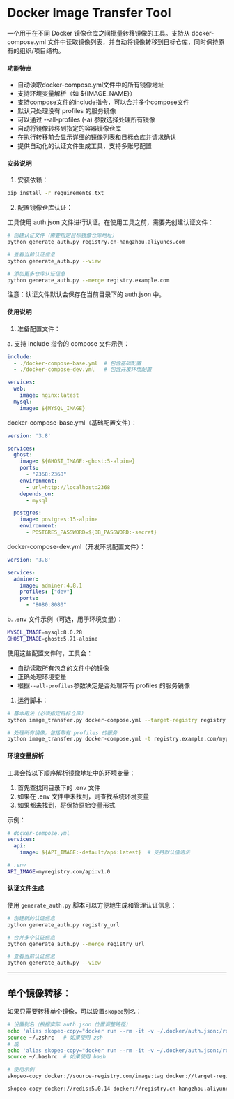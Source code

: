 # Docker Image Transfer Tool

一个用于在不同 Docker 镜像仓库之间批量转移镜像的工具。支持从 docker-compose.yml 文件中读取镜像列表，并自动将镜像转移到目标仓库，同时保持原有的组织/项目结构。

#### 功能特点

- 自动读取docker-compose.yml文件中的所有镜像地址
- 支持环境变量解析（如 ${IMAGE_NAME}）
- 支持compose文件的include指令，可以合并多个compose文件
- 默认只处理没有 profiles 的服务镜像
- 可以通过 --all-profiles (-a) 参数选择处理所有镜像
- 自动将镜像转移到指定的容器镜像仓库
- 在执行转移前会显示详细的镜像列表和目标仓库并请求确认
- 提供自动化的认证文件生成工具，支持多账号配置

#### 安装说明

1. 安装依赖：
```bash
pip install -r requirements.txt
```

2. 配置镜像仓库认证：

工具使用 auth.json 文件进行认证。在使用工具之前，需要先创建认证文件：

```bash
# 创建认证文件（需要指定目标镜像仓库地址）
python generate_auth.py registry.cn-hangzhou.aliyuncs.com

# 查看当前认证信息
python generate_auth.py --view

# 添加更多仓库认证信息
python generate_auth.py --merge registry.example.com
```

注意：认证文件默认会保存在当前目录下的 auth.json 中。

#### 使用说明

1. 准备配置文件：

a. 支持 include 指令的 compose 文件示例：

```yaml
include:
  - ./docker-compose-base.yml  # 包含基础配置
  - ./docker-compose-dev.yml   # 包含开发环境配置

services:
  web:
    image: nginx:latest
  mysql:
    image: ${MYSQL_IMAGE}
```

docker-compose-base.yml（基础配置文件）：
```yaml
version: '3.8'

services:
  ghost:
    image: ${GHOST_IMAGE:-ghost:5-alpine}
    ports:
      - "2368:2368"
    environment:
      - url=http://localhost:2368
    depends_on:
      - mysql

  postgres:
    image: postgres:15-alpine
    environment:
      - POSTGRES_PASSWORD=${DB_PASSWORD:-secret}
```

docker-compose-dev.yml（开发环境配置文件）：
```yaml
version: '3.8'

services:
  adminer:
    image: adminer:4.8.1
    profiles: ["dev"]
    ports:
      - "8080:8080"
```

b. .env 文件示例（可选，用于环境变量）：
```bash
MYSQL_IMAGE=mysql:8.0.28
GHOST_IMAGE=ghost:5.71-alpine
```

使用这些配置文件时，工具会：
- 自动读取所有包含的文件中的镜像
- 正确处理环境变量
- 根据`--all-profiles`参数决定是否处理带有 profiles 的服务镜像

1. 运行脚本：
```bash
# 基本用法（必须指定目标仓库）
python image_transfer.py docker-compose.yml --target-registry registry.example.com/myproject

# 处理所有镜像，包括带有 profiles 的服务
python image_transfer.py docker-compose.yml -t registry.example.com/myproject -a
```

#### 环境变量解析

工具会按以下顺序解析镜像地址中的环境变量：
1. 首先查找同目录下的 .env 文件
2. 如果在 .env 文件中未找到，则查找系统环境变量
3. 如果都未找到，将保持原始变量形式

示例：
```yaml
# docker-compose.yml
services:
  api:
    image: ${API_IMAGE:-default/api:latest}  # 支持默认值语法
```

```bash
# .env
API_IMAGE=myregistry.com/api:v1.0
```

#### 认证文件生成

使用 `generate_auth.py` 脚本可以方便地生成和管理认证信息：

```bash
# 创建新的认证信息
python generate_auth.py registry_url

# 合并多个认证信息
python generate_auth.py --merge registry_url

# 查看当前认证信息
python generate_auth.py --view
```

---

## 单个镜像转移：

如果只需要转移单个镜像，可以设置`skopeo`别名：

```bash
# 设置别名（根据实际 auth.json 位置调整路径）
echo 'alias skopeo-copy="docker run --rm -it -v ~/.docker/auth.json:/root/.docker/config.json:ro --net=host quay.io/skopeo/stable:latest copy --dest-authfile /root/.docker/config.json"' >> ~/.zshrc
source ~/.zshrc   # 如果使用 zsh
# 或
echo 'alias skopeo-copy="docker run --rm -it -v ~/.docker/auth.json:/root/.docker/config.json:ro --net=host quay.io/skopeo/stable:latest copy --dest-authfile /root/.docker/config.json"' >> ~/.bashrc
source ~/.bashrc  # 如果使用 bash

# 使用示例
skopeo-copy docker://source-registry.com/image:tag docker://target-registry.com/image:tag

skopeo-copy docker://redis:5.0.14 docker://registry.cn-hangzhou.aliyuncs.com/luashiping/redis:5.0.14
```